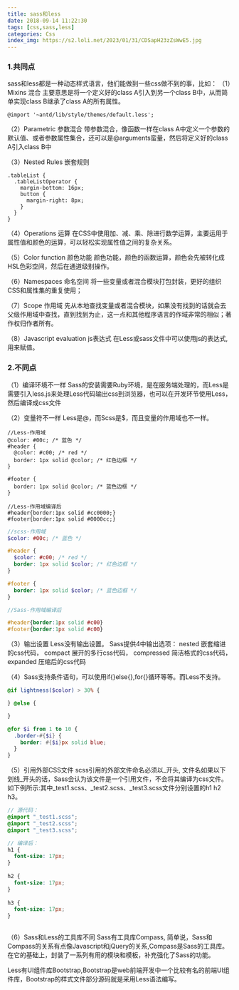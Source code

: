 ```yaml
---
title: sass和less
date: 2018-09-14 11:22:30
tags: [css,sass,less]
categories: Css
index_img: https://s2.loli.net/2023/01/31/CDSapH23zZsWwE5.jpg
---
```



### 1.共同点
sass和less都是一种动态样式语言，他们能做到一些css做不到的事，比如：
（1）Mixins 混合
主要意思是将一个定义好的class A引入到另一个class B中，从而简单实现class B继承了class A的所有属性。
```less
@import '~antd/lib/style/themes/default.less';
```
（2）Parametric 参数混合
带参数混合，像函数一样在class A中定义一个参数的默认值、或者参数属性集合，还可以是@arguments蛮量，然后将定义好的class A引入class B中

（3）Nested Rules 嵌套规则
```less
.tableList {
  .tableListOperator {
    margin-bottom: 16px;
    button {
      margin-right: 8px;
    }
  }
}
```

（4）Operations 运算
在CSS中使用加、减、乘、除进行数学运算，主要运用于属性值和颜色的运算，可以轻松实现属性值之间的复杂关系。

（5）Color function 颜色功能
颜色功能，颜色的函数运算，颜色会先被转化成HSL色彩空间，然后在通道级别操作。

（6）Namespaces 命名空间
将一些变量或者混合模块打包封装，更好的组织CSS和属性集的重复使用；

（7）Scope 作用域
先从本地查找变量或者混合模块，如果没有找到的话就会去父级作用域中查找，直到找到为止，这一点和其他程序语言的作域非常的相似；著作权归作者所有。

（8）Javascript evaluation js表达式
在Less或sass文件中可以使用js的表达式,用来赋值。


### 2.不同点
（1）编译环境不一样
Sass的安装需要Ruby环境，是在服务端处理的，而Less是需要引入less.js来处理Less代码输出css到浏览器，也可以在开发环节使用Less，然后编译成css文件

（2）变量符不一样
Less是@，而Scss是$，而且变量的作用域也不一样。
```less
//Less-作用域
@color: #00c; /* 蓝色 */
#header {
  @color: #c00; /* red */
  border: 1px solid @color; /* 红色边框 */
}

#footer {
  border: 1px solid @color; /* 蓝色边框 */
}

//Less-作用域编译后
#header{border:1px solid #cc0000;}
#footer{border:1px solid #0000cc;}
```
```scss
//scss-作用域
$color: #00c; /* 蓝色 */

#header {
  $color: #c00; /* red */
  border: 1px solid $color; /* 红色边框 */
}

#footer {
  border: 1px solid $color; /* 蓝色边框 */
}

//Sass-作用域编译后

#header{border:1px solid #c00}
#footer{border:1px solid #c00}
```

（3）输出设置
Less没有输出设置。
Sass提供4中输出选项：
	nested 嵌套缩进的css代码，
	compact 展开的多行css代码，
	compressed 简洁格式的css代码，
	expanded 压缩后的css代码
	
（4）Sass支持条件语句，可以使用if{}else{},for{}循环等等。而Less不支持。
```scss
@if lightness($color) > 30% {

} @else {

}

@for $i from 1 to 10 {
  .border-#{$i} {
    border: #{$i}px solid blue;
  }
}
```

（5）引用外部CSS文件
scss引用的外部文件命名必须以_开头, 文件名如果以下划线_开头的话，Sass会认为该文件是一个引用文件，不会将其编译为css文件。
如下例所示:其中_test1.scss、_test2.scss、_test3.scss文件分别设置的h1 h2 h3。

```scss
// 源代码：
@import "_test1.scss";
@import "_test2.scss";
@import "_test3.scss";

// 编译后：
h1 {
  font-size: 17px;
}
 
h2 {
  font-size: 17px;
}
 
h3 {
  font-size: 17px;
}
 
```

（6）Sass和Less的工具库不同
Sass有工具库Compass, 简单说，Sass和Compass的关系有点像Javascript和jQuery的关系,Compass是Sass的工具库。在它的基础上，封装了一系列有用的模块和模板，补充强化了Sass的功能。

Less有UI组件库Bootstrap,Bootstrap是web前端开发中一个比较有名的前端UI组件库，Bootstrap的样式文件部分源码就是采用Less语法编写。